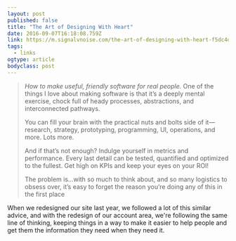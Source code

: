```yaml
---
layout: post 
published: false 
title: "The Art of Designing With Heart" 
date: 2016-09-07T16:18:08.759Z 
link: https://m.signalvnoise.com/the-art-of-designing-with-heart-f5dc4df21697#.bo9omyjd0 
tags:
  - links
ogtype: article 
bodyclass: post 
---
```


> _How to make useful, friendly software for real people._
> One of the things I love about making software is that it’s a deeply mental exercise, chock full of heady processes, abstractions, and interconnected pathways.
> 
> You can fill your brain with the practical nuts and bolts side of it—research, strategy, prototyping, programming, UI, operations, and more. Lots more.
> 
> And if that’s not enough? Indulge yourself in metrics and performance. Every last detail can be tested, quantified and optimized to the fullest. Get high on KPIs and keep your eyes on your ROI!
> 
> The problem is…with so much to think about, and so many logistics to obsess over, it’s easy to forget the reason you’re doing any of this in the first place

When we redesigned our site last year, we followed a lot of this similar advice, and with the redesign of our account area, we're following the same line of thinking, keeping things in a way to make it easier to help people and get them the information they need when they need it.